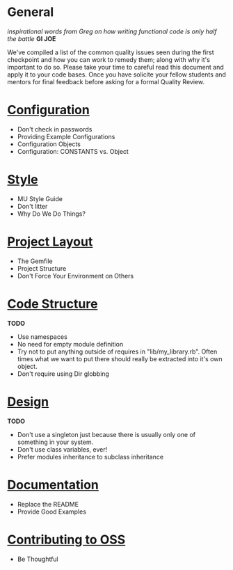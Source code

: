 General
=======
_inspirational words from Greg on how writing functional code is only
half the battle_ __GI JOE__

We've compiled a list of the common quality issues seen during the first checkpoint and how you can work to remedy them; along with why it's important to do so. Please take your time to careful read this document and apply it to your code bases. Once you have solicite your fellow students and mentors for final feedback before asking for a formal Quality Review.

[Configuration](https://github.com/mendicant-university/s10-notes/blob/master/configuration.md)
=============
  - Don't check in passwords
  - Providing Example Configurations
  - Configuration Objects
  - Configuration: CONSTANTS vs. Object

[Style](https://github.com/mendicant-university/s10-notes/blob/master/style.md)
=====
  - MU Style Guide
  - Don't litter
  - Why Do We Do Things?

[Project Layout](https://github.com/mendicant-university/s10-notes/blob/master/project_layout.md)
==============
  - The Gemfile
  - Project Structure
  - Don't Force Your Environment on Others

[Code Structure](https://github.com/mendicant-university/s10-notes/blob/master/code_structure.md)
==============
__TODO__

  - Use namespaces
  - No need for empty module definition
  - Try not to put anything outside of requires in "lib/my_library.rb". Often times what we want to put there should really be extracted into it's own object.
  - Don't require using Dir globbing

[Design](https://github.com/mendicant-university/s10-notes/blob/master/design.md)
======
__TODO__

  - Don't use a singleton just because there is usually only one of something in your system.
  - Don't use class variables, ever!
  - Prefer modules inheritance to subclass inheritance

[Documentation](https://github.com/mendicant-university/s10-notes/blob/master/documentation.md)
=============
  - Replace the README
  - Provide Good Examples

[Contributing to OSS](https://github.com/mendicant-university/s10-notes/blob/master/contributing_to_oss.md)
===================
  - Be Thoughtful